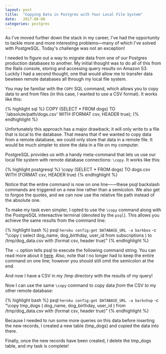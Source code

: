 ```yaml
---
layout: post
title:  "Copying Data in Postgres with Your Local File System"
date:   2017-08-08
categories: postgres
---
```


As I've moved further down the stack in my career, I've had the opportunity to tackle more and more interesting problems—many of which I've solved with PostgreSQL. Today's challenge was not an exception!

I needed to figure out a way to migrate data from one of our Postgres production databases to another. My initial thought was to do all of this from the Rails console, storing and accessing query results on Amazon S3. Luckily I had a second thought, one that would allow me to transfer data bewteen remote databases all through my local file system.

You may be familiar with the `COPY` SQL command, which allows you to copy data to and from files (in this case, I wanted to use a CSV format). It works like this:

{% highlight sql %}
COPY (SELECT * FROM dogs)
TO '/absolute/path/dogs.csv'
WITH (FORMAT csv, HEADER true);
{% endhighlight %}

Unfortunately this approach has a major drawback; it will only write to a file that is local to the database. That means that if we wanted to copy data from a remote database, we could only store that data in a remote file. It would be much simpler to store the data in a file on my computer.

PostgreSQL provides us with a handy meta-command that lets us use our local file system with remote database connections: `\copy`. It works like this:

{% highlight postgresql %}
\copy (SELECT * FROM dogs) TO dogs.csv WITH (FORMAT csv, HEADER true)
{% endhighlight %}

Notice that the entire command is now on one line——these psql backslash commands are triggered on a new line rather than a semicolon. We also get to forgoe the quotes, and we can now use the relative file path instead of the absolute one.

To make my task even simpler, I opted to use the `\copy` command along with the PostgreSQL intereactive terminal (denoted by the `psql`). This allows you achieve the same results from the command line:

{% highlight bash %}
  psql `heroku config:get DATABASE_URL -a barkbox` -c "\copy (
    select dog_name, dog_birthday, user_id from subscriptions
  ) to /tmp/dog_data.csv with (format csv, header true)"
{% endhighlight %}

The `-c` option tells psql to execute the following command string. You can read more about it [here](https://www.postgresql.org/docs/9.6/static/app-psql.html). Also, note that I no longer had to keep the entire command on one line; however you should still omit the semicolon at the end.

And now I have a CSV in my /tmp directory with the results of my query!

Now I can use the same `\copy` command to copy data _from_ the CSV _to_ my other remote database:

{% highlight bash %}
  psql `heroku config:get DATABASE_URL -a barkshop` -c "\copy tmp_dogs (
    dog_name, dog_birthday, user_id
  ) from /tmp/dog_data.csv with (format csv, header true)"
{% endhighlight %}

Because I needed to run some more queries on this data before inserting the new records, I created a new table (tmp_dogs) and copied the data into there.

Finally, once the new records have been created, I delete the tmp_dogs table, and my task is complete!
